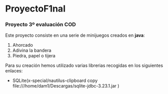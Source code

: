 # ProyectoF1nal

### Proyecto 3º evaluación COD

Este proyecto consiste en una serie de minijuegos creados en **java**:

1. Ahorcado
2. Adivina la bandera
3. Piedra, papel o tijera

Para su creación hemos utilizado varias librerias recogidas en los siguientes enlaces:

- SQLite(x-special/nautilus-clipboard
copy
file:///home/dam1/Descargas/sqlite-jdbc-3.23.1.jar
)

